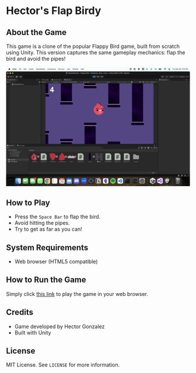 # Hector's Flap Birdy

## About the Game
This game is a clone of the popular Flappy Bird game, built from scratch using Unity. This version captures the same gameplay mechanics: flap the bird and avoid the pipes!

![Game Screenshot](flappy.png)

## How to Play
- Press the `Space Bar` to flap the bird.
- Avoid hitting the pipes.
- Try to get as far as you can!

## System Requirements
- Web browser (HTML5 compatible)

## How to Run the Game
Simply click [this link](https://hectarek13.itch.io/hectors-flap-birdy) to play the game in your web browser.

## Credits
- Game developed by Hector Gonzalez
- Built with Unity

## License
MIT License. See `LICENSE` for more information.

